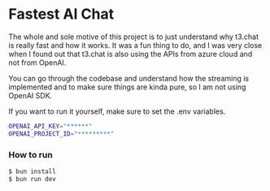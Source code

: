 # Fastest AI Chat

The whole and sole motive of this project is to just understand why t3.chat is really fast and how it works. 
It was a fun thing to do, and I was very close when I found out that t3.chat is also using the APIs from azure cloud and not from OpenAI.

You can go through the codebase and understand how the streaming is implemented and to make sure things are kinda pure, 
so I am not using OpenAI SDK.

If you want to run it yourself, make sure to set the .env variables.

```bash
OPENAI_API_KEY="******"
OPENAI_PROJECT_ID="*********"
```


### How to run
```bash
$ bun install
$ bun run dev
```



